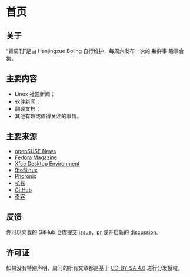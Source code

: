 # 首页

## 关于

“青周刊”是由 Hanjingxue Boling 自行维护，每周六发布一次的 <del>新鲜事</del> 趣事合集。

## 主要内容

- Linux 社区新闻；
- 软件新闻；
- 翻译文档；
- 其他有趣或值得关注的事情。

## 主要来源

- [openSUSE News](https://news.opensuse.org/)
- [Fedora Magazine](https://fedoramagazine.org/)
- [Xfce Desktop Environment](https://xfce.org/)
- [9to5linux](https://9to5linux.com/)
- [Phoronix](https://www.phoronix.com/scan.php?page=home)
- [机核](https://www.gcores.com/)
- [GitHub](https://github.com/)
- [奇客](https://www.solidot.org/)

## 反馈

你可以向我的 GitHub 仓库提交 [issue](https://github.com/Hanjingxue-Boling/Whiteboard/issues)、[pr](https://github.com/Hanjingxue-Boling/Whiteboard/pulls) 或开启新的 [discussion](https://github.com/Hanjingxue-Boling/Whiteboard/discussions)。

## 许可证

如果没有特别声明，周刊的所有文章都是基于 [CC-BY-SA 4.0](http://creativecommons.org/licenses/by-sa/4.0/) 进行分发授权。